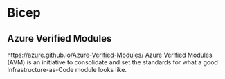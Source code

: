 # Bicep

## Azure Verified Modules
https://azure.github.io/Azure-Verified-Modules/
Azure Verified Modules (AVM) is an initiative to consolidate and set the standards for what a good Infrastructure-as-Code module looks like.

